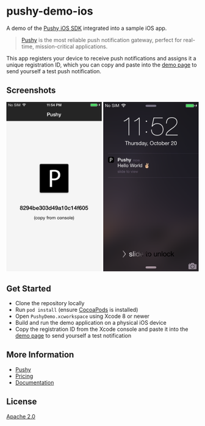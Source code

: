 # pushy-demo-ios

A demo of the [Pushy iOS SDK](https://pushy.me/docs/ios/get-sdk) integrated into a sample iOS app.

> [Pushy](https://pushy.me/) is the most reliable push notification gateway, perfect for real-time, mission-critical applications.

This app registers your device to receive push notifications and assigns it a unique registration ID, which you can copy and paste into the [demo page](https://pushy.me/docs/resources/demo) to send yourself a test push notification.

## Screenshots

<img src="Screenshots/1.png" width="250"> <img src="Screenshots/2.png" width="250">

## Get Started

* Clone the repository locally
* Run `pod install` (ensure [CocoaPods](https://cocoapods.org/) is installed)
* Open `PushyDemo.xcworkspace` using Xcode 8 or newer
* Build and run the demo application on a physical iOS device
* Copy the registration ID from the Xcode console and paste it into the [demo page](https://pushy.me/docs/resources/demo) to send yourself a test notification

## More Information

* [Pushy](https://pushy.me/)
* [Pricing](https://pushy.me/pricing)
* [Documentation](https://pushy.me/docs)

## License

[Apache 2.0](LICENSE)
